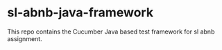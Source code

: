 # sl-abnb-java-framework
This repo contains the Cucumber Java based test framework for sl abnb assignment.

